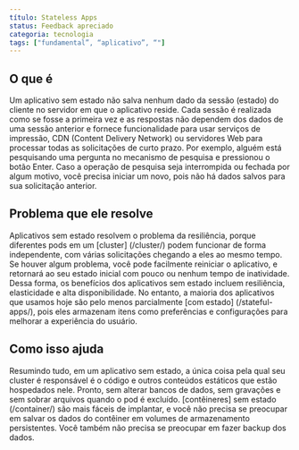 ```yaml
---
título: Stateless Apps
status: Feedback apreciado
categoria: tecnologia
tags: ["fundamental”, “aplicativo”, “"]
---
```


## O que é

Um aplicativo sem estado não salva nenhum dado da sessão (estado) do cliente no servidor em que o aplicativo reside. 
Cada sessão é realizada como se fosse a primeira vez e as respostas não dependem dos dados de uma sessão anterior e 
fornece funcionalidade para usar serviços de impressão, CDN (Content Delivery Network) ou servidores Web 
para processar todas as solicitações de curto prazo. 
Por exemplo, alguém está pesquisando uma pergunta no mecanismo de pesquisa e pressionou o botão Enter. 
Caso a operação de pesquisa seja interrompida ou fechada por algum motivo, 
você precisa iniciar um novo, pois não há dados salvos para sua solicitação anterior.

## Problema que ele resolve

Aplicativos sem estado resolvem o problema da resiliência, 
porque diferentes pods em um [cluster] (/cluster/) podem funcionar de forma independente, 
com várias solicitações chegando a eles ao mesmo tempo. 
Se houver algum problema, você pode facilmente reiniciar o aplicativo, 
e retornará ao seu estado inicial com pouco ou nenhum tempo de inatividade. 
Dessa forma, os benefícios dos aplicativos sem estado incluem resiliência, elasticidade e alta disponibilidade. 
No entanto, a maioria dos aplicativos que usamos hoje são pelo menos parcialmente [com estado] (/stateful-apps/), 
pois eles armazenam itens como preferências e configurações para melhorar a experiência do usuário.

## Como isso ajuda

Resumindo tudo, em um aplicativo sem estado, a única coisa pela qual seu cluster é responsável é 
o código e outros conteúdos estáticos que estão hospedados nele. 
Pronto, sem alterar bancos de dados, sem gravações e sem sobrar arquivos quando o pod é excluído. 
[contêineres] sem estado (/container/) são mais fáceis de implantar, 
e você não precisa se preocupar em salvar os dados do contêiner em volumes de armazenamento persistentes. 
Você também não precisa se preocupar em fazer backup dos dados.
